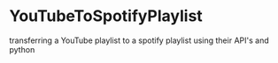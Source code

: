 # YouTubeToSpotifyPlaylist
transferring a YouTube playlist to a spotify playlist using their API's and python
